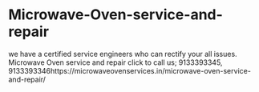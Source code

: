 # Microwave-Oven-service-and-repair
we have a certified service engineers who can rectify your all issues. Microwave Oven service and repair click to call us; 9133393345, 9133393346https://microwaveovenservices.in/microwave-oven-service-and-repair/
